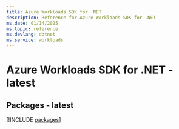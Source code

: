 ```yaml
---
title: Azure Workloads SDK for .NET
description: Reference for Azure Workloads SDK for .NET
ms.date: 01/14/2025
ms.topic: reference
ms.devlang: dotnet
ms.service: workloads
---
```

# Azure Workloads SDK for .NET - latest
## Packages - latest
[!INCLUDE [packages](workloads-index.md)]